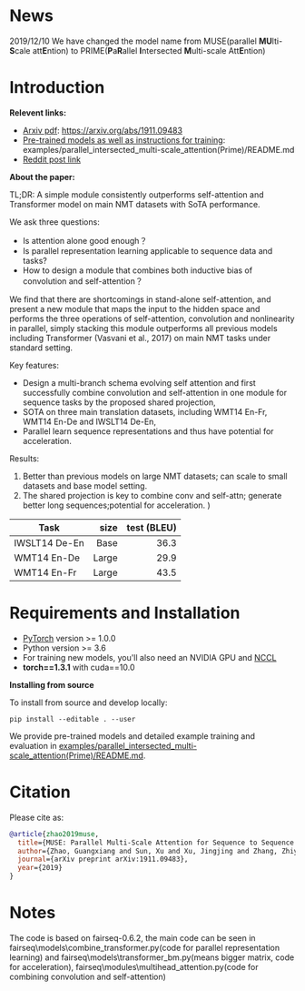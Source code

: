 # News

2019/12/10 We have changed the model name from MUSE(parallel **MU**lti-**S**cale att**E**ntion) to PRIME(**P**a**R**allel **I**ntersected **M**ulti-scale Att**E**ntion)

# Introduction


**Relevent links:**
 - [Arxiv pdf](https://arxiv.org/abs/1911.09483): https://arxiv.org/abs/1911.09483
 - [Pre-trained models as well as instructions for training](examples/parallel_intersected_multi-scale_attention(Prime)/README.md): examples/parallel_intersected_multi-scale_attention(Prime)/README.md
 - [Reddit post link](https://www.reddit.com/r/MachineLearning/comments/e13qhb/r_a_simple_module_consistently_outperforms/)

**About the paper:**

TL;DR: A simple module consistently outperforms self-attention and Transformer model on main NMT datasets with SoTA performance.

We ask three questions:
 - Is attention alone good enough？
 - Is parallel representation learning applicable to sequence data and tasks?
 - How to design a module that combines both inductive bias of convolution and self-attention？

We find that there are shortcomings in stand-alone self-attention, and present a new module that maps the input to the hidden space and performs the three operations of self-attention, convolution and nonlinearity in parallel, simply stacking this module outperforms all previous models including Transformer (Vasvani et al., 2017) on main NMT tasks under standard setting.

Key features:
  - Design a multi-branch schema evolving self attention and first successfully combine convolution and self-attention in one module for sequence tasks by the proposed shared projection,
  - SOTA on three main translation datasets, including WMT14 En-Fr, WMT14 En-De and IWSLT14 De-En,
  - Parallel learn sequence representations and thus have potential for acceleration.

Results:
1. Better than previous models on large NMT datasets; can scale to small datasets and base model setting. 
2. The shared projection is key to combine conv and self-attn; generate better long sequences;potential for acceleration. 
)

| Task | size  | test (BLEU) |
| ---------- | ---:| ----:|
| IWSLT14 De-En | Base | 36.3 |
| WMT14 En-De |  Large  | 29.9 |
| WMT14 En-Fr |  Large | 43.5 |

# Requirements and Installation

* [PyTorch](http://pytorch.org/) version >= 1.0.0
* Python version >= 3.6
* For training new models, you'll also need an NVIDIA GPU and [NCCL](https://github.com/NVIDIA/nccl)
* **torch==1.3.1** with cuda==10.0

**Installing from source**

To install from source and develop locally:
```
pip install --editable . --user
```

<!--# Pre-trained models and examples-->

We provide pre-trained models and detailed example training and
evaluation in [examples/parallel_intersected_multi-scale_attention(Prime)/README.md](examples/parallel_intersected_multi-scale_attention(Prime)/README.md).



<!--# License-->
<!--MIT-licensed.-->
<!--The license applies to the pre-trained models as well.-->
<!--We also provide an additional patent grant.-->

# Citation

Please cite as:

```bibtex
@article{zhao2019muse,
  title={MUSE: Parallel Multi-Scale Attention for Sequence to Sequence Learning},
  author={Zhao, Guangxiang and Sun, Xu and Xu, Jingjing and Zhang, Zhiyuan and Luo, Liangchen},
  journal={arXiv preprint arXiv:1911.09483},
  year={2019}
}
```

# Notes
The code is based on fairseq-0.6.2,
the main code can be seen in fairseq\models\combine_transformer.py(code for parallel representation learning) and fairseq\models\transformer_bm.py(means bigger matrix, code for acceleration), fairseq\modules\multihead_attention.py(code for combining convolution and self-attention)
